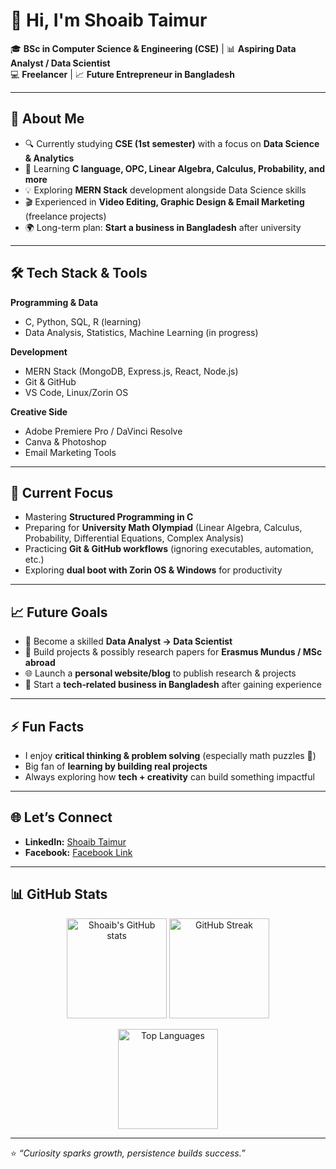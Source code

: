 # 👋 Hi, I'm Shoaib Taimur  

🎓 **BSc in Computer Science & Engineering (CSE)** | 📊 **Aspiring Data Analyst / Data Scientist**  
💻 **Freelancer** | 📈 **Future Entrepreneur in Bangladesh**  

---

## 🚀 About Me  
- 🔍 Currently studying **CSE (1st semester)** with a focus on **Data Science & Analytics**  
- 🌱 Learning **C language, OPC, Linear Algebra, Calculus, Probability, and more**  
- 💡 Exploring **MERN Stack** development alongside Data Science skills  
- 🎬 Experienced in **Video Editing, Graphic Design & Email Marketing** (freelance projects)  
- 🌍 Long-term plan: **Start a business in Bangladesh** after university  

---

## 🛠️ Tech Stack & Tools  

**Programming & Data**  
- C, Python, SQL, R (learning)  
- Data Analysis, Statistics, Machine Learning (in progress)  

**Development**  
- MERN Stack (MongoDB, Express.js, React, Node.js)  
- Git & GitHub  
- VS Code, Linux/Zorin OS  

**Creative Side**  
- Adobe Premiere Pro / DaVinci Resolve  
- Canva & Photoshop  
- Email Marketing Tools  

---

## 📘 Current Focus  
- Mastering **Structured Programming in C**  
- Preparing for **University Math Olympiad** (Linear Algebra, Calculus, Probability, Differential Equations, Complex Analysis)  
- Practicing **Git & GitHub workflows** (ignoring executables, automation, etc.)  
- Exploring **dual boot with Zorin OS & Windows** for productivity  

---

## 📈 Future Goals  
- 🎯 Become a skilled **Data Analyst → Data Scientist**  
- 📝 Build projects & possibly research papers for **Erasmus Mundus / MSc abroad**  
- 🌐 Launch a **personal website/blog** to publish research & projects  
- 🚀 Start a **tech‐related business in Bangladesh** after gaining experience  

---

## ⚡ Fun Facts  
- I enjoy **critical thinking & problem solving** (especially math puzzles 🧮)  
- Big fan of **learning by building real projects**  
- Always exploring how **tech + creativity** can build something impactful  

---

## 🌐 Let’s Connect  
- **LinkedIn:** [Shoaib Taimur](https://www.linkedin.com/in/shoaaib-taimur)  
- **Facebook:** [Facebook Link](https://www.facebook.com/share/16gMMQzpVh/)  

---

## 📊 GitHub Stats  

<p align="center">
  <img src="https://github-readme-stats.vercel.app/api?username=ShoaaibTaimur&show_icons=true&theme=tokyonight" alt="Shoaib's GitHub stats" height="160"/>
  <img src="https://github-readme-streak-stats.herokuapp.com/?user=ShoaaibTaimur&theme=tokyonight" alt="GitHub Streak" height="160"/>
</p>

<p align="center">
  <img src="https://github-readme-stats.vercel.app/api/top-langs/?username=ShoaaibTaimur&layout=compact&theme=tokyonight" alt="Top Languages" height="160"/>
</p>

---

⭐ *“Curiosity sparks growth, persistence builds success.”*